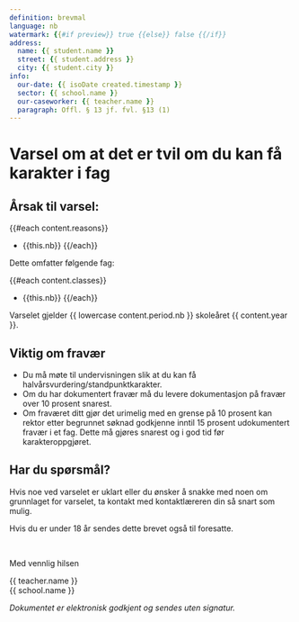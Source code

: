 ```yaml
---
definition: brevmal
language: nb
watermark: {{#if preview}} true {{else}} false {{/if}}
address:
  name: {{ student.name }}
  street: {{ student.address }}
  city: {{ student.city }}
info:
  our-date: {{ isoDate created.timestamp }}
  sector: {{ school.name }}
  our-caseworker: {{ teacher.name }}
  paragraph: Offl. § 13 jf. fvl. §13 (1)
---
```


# Varsel om at det er tvil om du kan få karakter i fag

## Årsak til varsel:

{{#each content.reasons}}
- {{this.nb}}
{{/each}}

Dette omfatter følgende fag:

{{#each content.classes}}
 - {{this.nb}}
{{/each}}

Varselet gjelder {{ lowercase content.period.nb }} skoleåret {{ content.year }}.

## Viktig om fravær

-	Du må møte til undervisningen slik at du kan få halvårsvurdering/standpunktkarakter.
-	Om du har dokumentert fravær må du levere dokumentasjon på fravær over 10 prosent snarest.
-	Om fraværet ditt gjør det urimelig med en grense på 10 prosent kan rektor etter begrunnet søknad godkjenne inntil 15 prosent udokumentert fravær i et fag. Dette må gjøres snarest og i god tid før karakteroppgjøret.

## Har du spørsmål?

Hvis noe ved varselet er uklart eller du ønsker å snakke med noen om grunnlaget for varselet, ta kontakt med kontaktlæreren din så snart som mulig.

Hvis du er under 18 år sendes dette brevet også til foresatte.

<br/>

Med vennlig hilsen

{{ teacher.name }}<br />
{{ school.name }}<br />

*Dokumentet er elektronisk godkjent og sendes uten signatur.*
